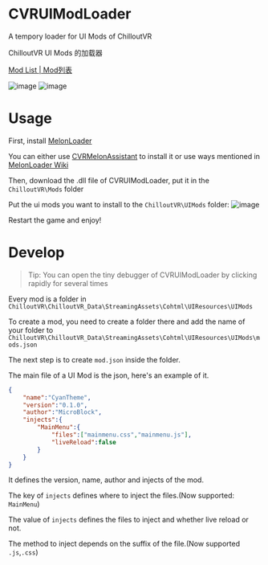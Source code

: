# CVRUIModLoader

A tempory loader for UI Mods of ChilloutVR

ChilloutVR UI Mods 的加载器

[Mod List | Mod列表](https://github.com/MicroCBer/CVRUIMods)

![image](https://user-images.githubusercontent.com/66859419/182022797-65f99eee-13be-4822-bd59-3cbb38b45a85.png)
![image](https://user-images.githubusercontent.com/66859419/182022831-2eb5a8e6-9f56-4451-aef2-b1eed9fcaee7.png)

# Usage

First, install [MelonLoader](https://melonwiki.xyz/)

You can either use [CVRMelonAssistant](https://github.com/knah/CVRMelonAssistant/releases/latest/download/CVRMelonAssistant.exe) to install it or use ways mentioned in [MelonLoader Wiki](https://melonwiki.xyz/#/?id=automated-installation)

Then, download the .dll file of CVRUIModLoader, put it in the `ChilloutVR\Mods` folder

Put the ui mods you want to install to the `ChilloutVR\UIMods` folder:
![image](https://user-images.githubusercontent.com/66859419/182023503-04095177-ac37-44cb-9d7b-c2af4e9471f0.png)

Restart the game and enjoy!

# Develop

> Tip: You can open the tiny debugger of CVRUIModLoader by clicking rapidly for several times

Every mod is a folder in `ChilloutVR\ChilloutVR_Data\StreamingAssets\Cohtml\UIResources\UIMods`

To create a mod, you need to create a folder there and add the name of your folder to `ChilloutVR\ChilloutVR_Data\StreamingAssets\Cohtml\UIResources\UIMods\mods.json` 

The next step is to create `mod.json` inside the folder.

The main file of a UI Mod is the json, here's an example of it.
```json
{
    "name":"CyanTheme",
    "version":"0.1.0",
    "author":"MicroBlock",
    "injects":{
        "MainMenu":{
            "files":["mainmenu.css","mainmenu.js"],
            "liveReload":false
        }
    }
}
```
It defines the version, name, author and injects of the mod.

The key of `injects` defines where to inject the files.(Now supported: `MainMenu`)

The value of `injects` defines the files to inject and whether live reload or not.

The method to inject depends on the suffix of the file.(Now supported `.js`,`.css`)
